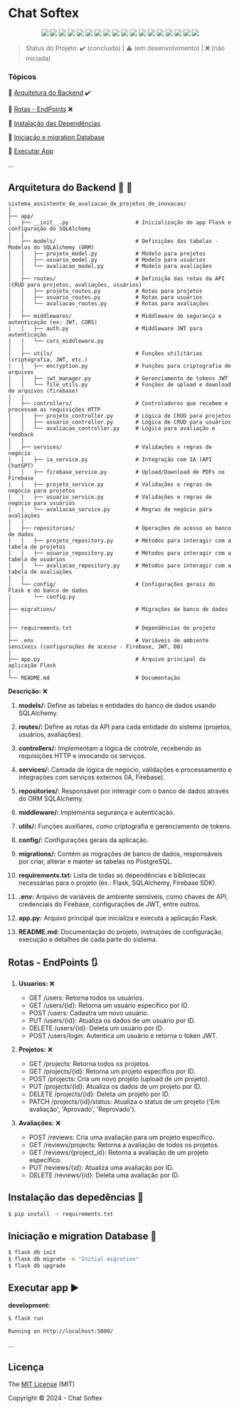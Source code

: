 <h1>Chat Softex</h1>

<p align="center"> 
<img src="https://img.shields.io/static/v1?label=Python&message=3.x&color=3776AB&style=for-the-badge&logo=python"/> 
<img src="https://img.shields.io/static/v1?label=Flask&message=2.x&color=000000&style=for-the-badge&logo=flask"/> 
<img src="http://img.shields.io/static/v1?label=Draw.io&message=24.6.4&color=f08705&style=for-the-badge&logo=diagramsdotnet"/> 
<img src="http://img.shields.io/static/v1?label=Firebase&message=10.13.0&color=DD2C00&style=for-the-badge&logo=firebase"/> 
<img src="http://img.shields.io/static/v1?label=PostgreSQL&message=16&color=4169e1&style=for-the-badge&logo=postgresql&logoColor=f5f5f5"/> 
<img src="http://img.shields.io/static/v1?label=Workbench%20MySQL&message=8.0.38&color=4479a1&style=for-the-badge&logo=mysql&logoColor=f5f5f5"/> 
<img src="http://img.shields.io/static/v1?label=SQLAlchemy&message=2.x&color=2d3748&style=for-the-badge&logo=sqlalchemy"/> 
<img src="http://img.shields.io/static/v1?label=PyJWT&message=2.x&color=000000&style=for-the-badge&logo=jsonwebtokens"/> 
<img src="http://img.shields.io/static/v1?label=Cryptography&message=40.0.2&color=2b2b2b&style=for-the-badge&logo=cryptography"/> 
<img src="http://img.shields.io/static/v1?label=PyPDF2&message=3.x&color=blue&style=for-the-badge&logo=pypdf"/> 
<img src="http://img.shields.io/static/v1?label=Spacy&message=3.x&color=09A3D5&style=for-the-badge&logo=spacy"/> 
<img src="http://img.shields.io/static/v1?label=Python-DotEnv&message=1.x&color=ECD53F&style=for-the-badge&logo=dotenv"/> 
<img src="http://img.shields.io/static/v1?label=Flask-CORS&message=3.x&color=000000&style=for-the-badge&logo=cors"/> 
<img src="http://img.shields.io/static/v1?label=Postman&message=10.16.2&color=FF6C37&style=for-the-badge&logo=postman"/> 
<img src="http://img.shields.io/static/v1?label=Git&message=2.45.2&color=f05032&style=for-the-badge&logo=git"/> 
<img src="http://img.shields.io/static/v1?label=GitHub&message=2024&color=181717&style=for-the-badge&logo=github"/> 
<img src="http://img.shields.io/static/v1?label=STATUS&message=EM%20DESENVOLVIMENTO&color=yellow&style=for-the-badge"/> 
<img src="http://img.shields.io/static/v1?label=License&message=MIT&color=green&style=for-the-badge"/> 
</p>

> Status do Projeto: :heavy_check_mark: (concluido) | :warning: (em desenvolvimento) | :x: (não iniciada)

### Tópicos 

:small_blue_diamond: [Arquitetura do Backend](#arquitetura-do-backend-triangular_ruler-straight_ruler) :heavy_check_mark:

:small_blue_diamond: [Rotas - EndPoints](#rotas---endpoints-arrows_clockwise) :x:

:small_blue_diamond: [Instalação das Dependências](#Instalação-das-depedências-arrow_down_small)

:small_blue_diamond: [Iniciação e migration Database](#Iniciação-e-migration-Database-file_folder)

:small_blue_diamond: [Executar App](#executar-app-arrow_forward)

...

## Arquitetura do Backend :triangular_ruler: :straight_ruler:

```plaintext
sistema_assistente_de_avaliacao_de_projetos_de_inovacao/
│
├── app/
│   ├── __init__.py                     # Inicialização do app Flask e configuração do SQLAlchemy 
|   |
│   ├── models/                         # Definições das tabelas - Modelos do SQLAlchemy (ORM)
│   │   ├── projeto_model.py            # Modelo para projetos
│   │   ├── usuario_model.py            # Modelo para usuários
│   │   └── avaliacao_model.py          # Modelo para avaliações
|   |
│   ├── routes/                         # Definição das rotas da API (CRUD para projetos, avaliações, usuários)
│   │   ├── projeto_routes.py           # Rotas para projetos
│   │   ├── usuario_routes.py           # Rotas para usuários
│   │   └── avaliacao_routes.py         # Rotas para avaliações
|   |
│   ├── middlewares/                    # Middleware de segurança e autenticação (ex: JWT, CORS)
│   │   ├── auth.py                     # Middleware JWT para autenticação
|   |   └── cors_middleware.py
|   |
│   ├── utils/                          # Funções utilitárias (criptografia, JWT, etc.)
│   │   ├── encryption.py               # Funções para criptografia de arquivos
│   │   ├── jwt_manager.py              # Gerenciamento de tokens JWT
│   │   └── file_utils.py               # Funções de upload e download de arquivos (firebase)
|   |
│   ├── controllers/                    # Controladores que recebem e processam as requisições HTTP
│   │   ├── projeto_controller.py       # Lógica de CRUD para projetos
│   │   ├── usuario_controller.py       # Lógica de CRUD para usuários
│   │   └── avaliacao_controller.py     # Lógica para avaliação e feedback
|   |
│   ├── services/                       # Validações e regras de negócio
│   │   ├── ia_service.py               # Integração com IA (API ChatGPT)
│   │   ├── firebase_service.py         # Upload/Download de PDFs no Firebase
│   │   ├── projeto_service.py          # Validações e regras de negócio para projetos
│   │   ├── usuario_service.py          # Validações e regras de negócio para usuários
│   │   └── avaliacao_service.py        # Regras de negócio para avaliações
|   |
│   ├── repositories/                   # Operações de acesso ao banco de dados
│   │   ├── projeto_repository.py       # Métodos para interagir com a tabela de projetos
│   │   ├── usuario_repository.py       # Métodos para interagir com a tabela de usuários
│   │   └── avaliacao_repository.py     # Métodos para interagir com a tabela de avaliações
|   |
│   └── config/                         # Configurações gerais do Flask e do banco de dados
|       └── config.py
│
├── migrations/                         # Migrações de banco de dados
│
|   
├── requirements.txt                    # Dependências do projeto
|   
├── .env                                # Variáveis de ambiente sensíveis (configurações de acesso - Firebase, JWT, DB)
|   
├── app.py                              # Arquivo principal da aplicação Flask
|   
└── README.md                           # Documentação
```


**Descrição:** :x:

1. **models/:** Define as tabelas e entidades do banco de dados usando SQLAlchemy.

2. **routes/:** Define as rotas da API para cada entidade do sistema (projetos, usuários, avaliações).

3. **controllers/:** Implementam a lógica de controle, recebendo as requisições HTTP e invocando os serviços.

4. **services/:** Camada de lógica de negócio, validações e processamento e integrações com serviços externos (IA, Firebase).

5. **repositories/:** Responsável por interagir com o banco de dados através do ORM SQLAlchemy.

6. **middleware/:** Implementa segurança e autenticação.

7. **utils/:** Funções auxiliares, como criptografia e gerenciamento de tokens.

8. **config/:** Configurações gerais da aplicação.

9. **migrations/:** Contém as migrações de banco de dados, responsáveis por criar, alterar e manter as tabelas no PostgreSQL.

10. **requirements.txt:** Lista de todas as dependências e bibliotecas necessárias para o projeto (ex.: Flask, SQLAlchemy, Firebase SDK).

11. **.env:** Arquivo de variáveis de ambiente sensíveis, como chaves de API, credenciais do Firebase, configurações de JWT, entre outros.

12. **app.py:** Arquivo principal que inicializa e executa a aplicação Flask.

13. **README.md:** Documentação do projeto, instruções de configuração, execução e detalhes de cada parte do sistema.


## Rotas - EndPoints :arrows_clockwise:

1. **Usuarios:** :x:
   - GET /users: Retorna todos os usuários.
   - GET /users/{id}: Retorna um usuário específico por ID.
   - POST /users: Cadastra um novo usuário.
   - PUT /users/{id}: Atualiza os dados de um usuário por ID.
   - DELETE /users/{id}: Deleta um usuário por ID.
   - POST /users/login: Autentica um usuário e retorna o token JWT.


2. **Projetos:** :x:
   - GET /projects: Retorna todos os projetos.
   - GET /projects/{id}: Retorna um projeto específico por ID.
   - POST /projects: Cria um novo projeto (upload de um projeto).
   - PUT /projects/{id}: Atualiza os dados de um projeto por ID.
   - DELETE /projects/{id}: Deleta um projeto por ID.
   - PATCH /projects/{id}/status: Atualiza o status de um projeto ('Em avaliação', 'Aprovado', 'Reprovado').



3. **Avaliações:** :x:
   - POST /reviews: Cria uma avaliação para um projeto específico.
   - GET /reviews/projects: Retorna a avaliação de todos os projetos.
   - GET /reviews/{project_id}: Retorna a avaliação de um projeto específico.
   - PUT /reviews/{id}: Atualiza uma avaliação por ID.
   - DELETE /reviews/{id}: Deleta uma avaliação por ID.


## Instalação das depedências :arrow_down_small:

```bash
$ pip install -r requirements.txt

```


## Iniciação e migration Database :file_folder:

```bash
$ flask db init
$ flask db migrate -m "Initial migration"
$ flask db upgrade

```

## Executar app :arrow_forward:

**development:**
```bash
$ flask run

```

```bash
Running on http://localhost:5000/

```

...  


## Licença 

The [MIT License]() (MIT)

Copyright :copyright: 2024 - Chat Softex
